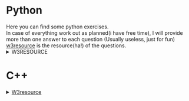 
<h1>Python</h1>
Here you can find some python exercises. <br/>
In case of everything work out as planned(i have free time), I will provide more than one answer to each question (Usually useless, just for fun) <br/>
<a href= "https://www.w3resource.com/python-exercises/">w3resource</a> is the resource(ha!) of the questions.

<details><summary>W3RESOURCE</summary>
<details>
<summary>Python Basic (Part -I)</summary>
		<summary>1</summary>
Write a Python program to print the following string in a specific format (see the output). Go to the editor
Sample String : "Twinkle, twinkle, little star, How I wonder what you are! Up above the world so high, Like a diamond in the sky. Twinkle, twinkle, little star, How           I wonder what you are" Output :
			
<pre>
     Twinkle, twinkle, little star,
	How I wonder what you are! 
		Up above the world so high,   		
		Like a diamond in the sky. 
Twinkle, twinkle, little star, 
	How I wonder what you are
</pre>
          
First method:
<pre>
# Just use """ to print multiple line  
print("""Twinkle, Twinkle, little star,
        How I wonder what you are!
                Up above the world so high,
                Like a diamond in the sky.
Twinkle, twinkle, little star,
    How I wonder what you are""")

# 0.0009927749633789062 seconds. The most beautiful, but took a longer time.
</pre> 


Second Method:      
<pre>
# Print all in a single line (ouch!)      
print("winkle, Twinkle, little star,\n        How I wonder what you are!\n                Up above the world so high,\n                Like a diamond in the                   sky.\nTwinkle, twinkle, little star,\n    How I wonder what you are")
# 0.00049591064453125 seconds.
</pre>

      
 Third Method:
 <pre>
#  Create a variable and print it (double ouch!).

Text = "winkle, Twinkle, little star,\n        How I wonder what you are!\n                Up above the world so high,\n                Like a diamond in the sky.\nTwinkle, twinkle, little star,\n    How I wonder what you are"
print(Text)
</pre>
<summary>2</summary>
Write a Python program to get the Python version you are using.

First Method:
<pre>
# Honestly? Had no idea
import sys # ok, I knew this one
print("You are using Python {}.{}.".format(sys.version_info.major, sys.version_info.minor)) # I didn't had idea
</pre>
0.00049591064453125 seconds

Second Method:
<pre>
# Took more time, but shows an completier message.
#import sys

print("Python version")
print (sys.version)
# 0.0009987354278564453 seconds
</pre>

   	    	<summary>3</summary>
 Write a Python program to display the current date and time.
Sample Output :
Current date and time :
2014-07-05 14:34:14

First Method:
<pre>
import datetime
print("Current date and time:")
print(datetime.datetime.now()) # Other print, to avoid the " "
</pre>

Second Method:
I could use (sys.version - irrelevant info), but nah

<summary>4</summary>
Write a Python program which accepts the radius of a circle from the user and compute the area.
Sample Output :
r = 1.1
Area = 3.8013271108436504
	
First Method:
<pre>
# Easy
from numpy import pi

r = float(input("Enter with the radius: "))
print("r = ", r, "\nArea = ", pi*(r**2))
# 1.977311372756958 Seconds
</pre>
	
Second Method:
<pre>
mypi = 3.13159265358779323626433
print("Enter with radius: ")
r = float(input("r = "))

def area():
    print("Area: =",mypi*(r**2))


area()
# 1.540489912033081 Seconds.
</pre>

<summary>5</summary>
Write a Python program which accepts the user's first and last name and print them in reverse order with a space between them.

First Method:
<pre>
Lname = (input("Enter your first name: "))
Lname = (input("Enter your last name: "))
print(Lname, Fname)

# 3.1332342624664307 Seconds
</pre>

Second Method:
<pre>
FLname = input(str("Enter your first and last name: "))
sepname = FLname.split(" ")
print(sepname[1],sepname[0])

# 4.2260999679565435 Seconds, of course
</pre>

Thirt Method:
<pre>
# Basically the first one, but using one line to input Names.
Fname, Lname = (input("Enter your first name: "), input("Enter your last name: "))
print(Lname, Fname)
	
# 3.762261152267456 Seconds.
</pre>
	
Fourth Method:
<pre>
# Just one more
def name():
        Fname = str(input("Enter your first name: "))
        Lname = str(input("Enter your last name: "))
        print(Lname, Fname)

name()

# 4.156754732131958 Seconds.
</pre>

<summary>6</summary>
Write a Python program which accepts a sequence of comma-separated numbers from user and generate a list and a tuple with those numbers.
Sample data : 3, 5, 7, 23
Output :
List : ['3', ' 5', ' 7', ' 23']
Tuple : ('3', ' 5', ' 7', ' 23')

First method:
<pre>

UserNumbers = (input("Insert your sequence of comma-separated numbers: "))
UserNumbersList = UserNumbers.split((","))
print((type(UserNumbersList), UserNumbersList))
UserNumbersTuple = tuple(UserNumbersList)

# Time:  3.716700315475464
</pre>

<summary>7</summary>
Write a Python program to accept a filename from the user and print the extension of that.
Sample filename : abc.java
Output : java
	

<pre>
FileName = input("""Enter your file name with extension , example: mybook.txt 
your turn: """)
FileName = FileName.split(".")
print(FileName[-1])

# Time 7.073101282119751
</pre>
<summary>8</summary>
Write a Python program to display the first and last colors from the following list.
color_list = ["Red","Green","White" ,"Black"]

<pre>
color_list = ["Red","Green","White" ,"Black"]
print(color_list[0], color_list[-1])

# Time 0.012399673461914062
</pre>

<summary>9</summary>
 Write a Python program to display the examination schedule. (extract the date from exam_st_date).
exam_st_date = (11, 12, 2014)
Sample Output : The examination will start from : 11 / 12 / 2014

<pre>
exam_st_date = (11, 12, 2014)
exam_st_date = list(exam_st_date)
print ("The examination will start from: ", exam_st_date[0],"/", exam_st_date[1], "/", exam_st_date[2])

# Time 0.0004971027374267578
</pre>

<summary>10</summary>
Write a Python program that accepts an integer (n) and computes the value of n+nn+nnn
	<br>Sample value of n is 5
		<br>Expected Result : 615
<pre>
BaseNumber = int(input("Enter the number n: "))
print(BaseNumber + BaseNumber**2 + BaseNumber**3)

# Time 2.142456293106079
</pre>
<summary>11</summary>
Write a Python program to print the documents (syntax, description etc.) of Python built-in function(s).
	<br>Sample function: abs()

<pre>
print(abs.__doc__)

# Time 0.0 , could be faster
</pre>
<summary>12</summary>
Write a Python program to print the calendar of a given month and year.
	<br>Note : Use 'calendar' module.

<pre>
year = int(input("Year: "))
month = int(input("Month: "))

print(calendar.month(year, month))

# Time 0.0 , could be faster
</pre>

<summary>14</summary>
Write a Python program to calculate number of days between two dates.
	<br>Sample dates : (2014, 7, 2), (2014, 7, 11)
	<br>Expected output : 9 days
<pre>
from datetime import date

fdate = date(2020, 5, 5)
ldate = date(2021, 5, 5)
print((ldate - fdate).days)

# Time 0.003968238830566406
</pre>

<summary>15</summary>
 Write a Python program to compute the product of a list of integers (without using for loop)
<pre>
actualposition ,total  = 0, 1
numbers = [3, 3, 2]
total = 1

while actualposition  < (len(numbers)):
    total = (numbers[actualposition]*total)
    actualposition += 1
</pre>

<summary>116 (mb) </summary>
Write a Python program to print Unicode characters.
	<pre>
	Unicode = u'\03 \u004E \u0049 \u0043 \u0045 \03'
	print(Unicode)
	</pre>
# Time 0.0004966259002685547

	<summary>16</summary>
Write a Python program to get the difference between a given number and 17, if the number is greater than 17 return double the absolute difference.
<pre>
try:
    n1 = float(input("Enter your given number: "))
except ValueError:
    print("Number my brother")
if n1 > 17:
    print((n1 - 17)*2)
elif n1 == 17:
    print("Even number")
else:
    print ("Given number is lower then 17")
</pre>

<summary>17</summary>
Write a Python program to test whether a number is within 100 of 1000 or 2000.
<pre>
YourNumber = float(input("Enter your number: "))
if abs(YourNumber - 1000) <= 100:
    print("Close to 1000")
elif abs(YourNumber - 2000) <= 100:
    print("Close to 2000")
    print(YourNumber - 2000)
else: print("None of them")
</pre>

<summary>18</summary>
Write a Python program to calculate the sum of three given numbers, if the values are equal then return three times of their sum.
<pre>
def nsums(n1, n2, n3):
    if n1 == n2 == n3:
        sum = (n1+n2+n3)*3
    else:
        sum = (n1+n2+n3)
    return sum

print(nsums(-3, 0, 9))
print(nsums(2, 2, 2))
</pre>

<summary>19</summary>
Write a Python program to get a new string from a given string where "Is" has been added to the front.
If the given string already begins with "Is" then return the string unchanged.
<pre>
def input_Is (x):
	if phrase[0:2] == "Is":
        print(phrase)
    else:
        print("Is"+phrase)

phrase = ("ThisOk?")
input_Is(phrase)
phrase = ("IsThisOk?")
input_Is(phrase)
</pre>

<summary>20</summary>
Write a Python program to get a string which is n (non-negative integer) copies of a given string.
<pre>
	def repeat_this (x, y):
    print(x*y)

repeat_this("Hi", 3)
</pre>

<summary>21</summary>
Write a Python program to find whether a given number (accept from the user) is even or 
odd, print out an appropriate message to the user.
<pre>
def even_or_odd(x):
    if x%2 == 0:
        print("Even Number")
    else:
        print("Odd Number")

num = int(input("Insert Number: "))

even_or_odd(num)
</pre>

<summary>22</summary>
Write a Python program to count the number 4 in a given list.
<pre>
def search_num4(x):
    nums_4 = 0
    for i in x:
        if i == 4:
            nums_4 += 1

    print(nums_4)

list_one = [0, 1, 2, 3, 4, 5, 6]
list_two = [4, 4 , 4, 4, 4, 4, 4]
search_num4(list_one)
search_num4(list_two)
</pre>

<summary>23</summary>
Write a Python program to get the n (non-negative integer) copies of the first 2 characters
of a given string. Return the n copies of the whole string if the length is less than
<pre>
def copies(word, rep):
    firstwo = word[0:2]
    print(firstwo*rep)

word = str(input("Enter with the word or phrase: "))
rep = int(input("How many times you want to repeat the first two letters?"))
copies(word, rep)
</pre>

<summary>24</summary>
Write a Python program to test whether a passed letter is a vowel or not.
<pre>
	def vogal(letter):
    vogais = "aeiou"
    return letter in vogais

letter = str(input("Enter your letter: "))
if (vogal(letter) == True):
    print("Vowel")
else:
    print("Not Vowel")

</pre>

<summary>25</summary>
Write a Python program to check whether a specified value is contained in a group of values.
Test Data :
3 -> [1, 5, 8, 3] : True
-1 -> [1, 5, 8, 3] : False
<pre>
def check_if_contained(i, data):
	for x in data:
        if i == x:
            return (True)
    return (False)

data_group = [1, 5, 8, 3]
print(check_if_contained(3, data_group))
print(check_if_contained(-1, data_group))
</pre>
</details>
</details>

<h1>C++</h1>
<details>
<summary><a href= "https://www.w3resource.com/cpp-exercises/">W3resource</a></summary>
<details><summary>C++ Basic</summary>
<summary>1</summary>
Write a program in C++ to print a welcome text in a separate line
<pre>
    #include <iostream>
        using namespace std;
        
        int main()
        {
          cout << "Wellcome :" <<endl;
          cout << "Thats some c++ Exercises";
          return 0;
        }        
</pre>

<summary>2</summary>
Write a program in C++ to print the sum of two numbers.
<pre>
    #include <iostream>
        using namespace std;
        
        int main()
        {
        cout << "5 + 9 = " <<5+9;
        }        
</pre>

<summary>3</summary>
Write a program in C++ to find Size of fundamental data types.
<pre>
#include <iostream>
    using namespace std;
    int main()
    {
    string name("Felipe");
    cout << "Size of my name (Felipe) is: " <<sizeof(name) << "bytes";
    
    return 0;
    }
</pre>

<summary>4</summary>
Write a program in C++ to print the sum of two numbers using variables.
<pre>
#include <iostream>
using namespace std;
        
int main()
{
float a = (2.3), b(9.8);
cout << "The sums of a b = " << (a+b);
}
</pre>

<summary>5</summary>
Write a program in C++ to check the upper and lower limits of integer
<pre>
#include <iostream>
#include <climits>
using namespace std;

int main()
{
cout << "The maximum limit in data type: " << INT_MAX << endl;
cout << "The maximum limit in data type is: " << INT_MIN << endl;

return 0;
}
</pre>

</details>
